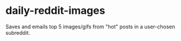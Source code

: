 # daily-reddit-images
Saves and emails top 5 images/gifs from "hot" posts in a user-chosen subreddit.
